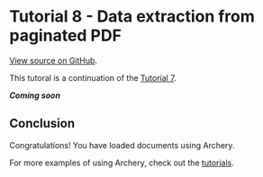 # Tutorial 8 - Data extraction from paginated PDF

[View source on GitHub](https://github.com/RomualdRousseau/Archery-Examples).

This tutoral is a continuation of the [Tutorial 7](tutorial_7.md).

***Coming soon***

## Conclusion

Congratulations! You have loaded documents using Archery.

For more examples of using Archery, check out the [tutorials](index.md).